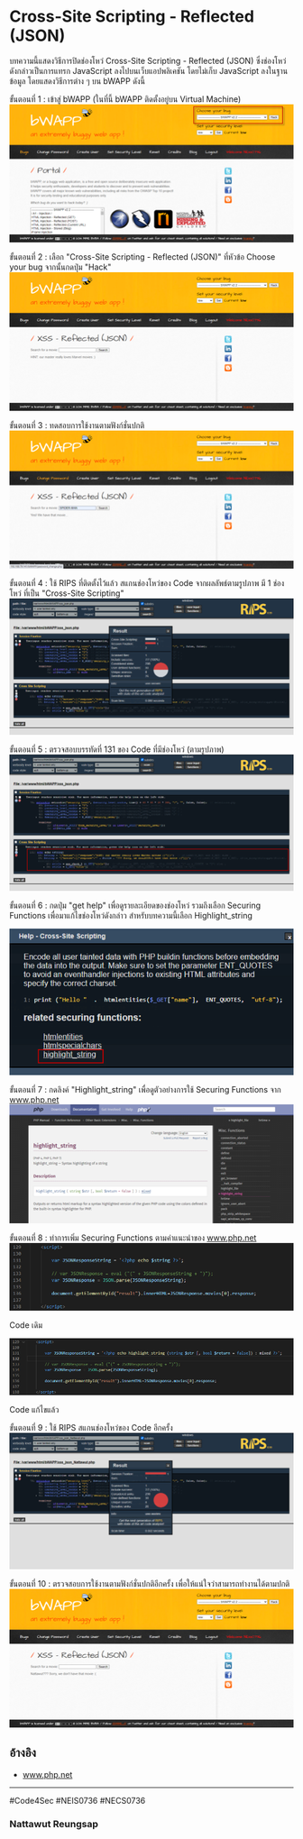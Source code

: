 # Cross-Site Scripting - Reflected (JSON)

บทความนี้แสดงวิธีการปิดช่องโหว่ Cross-Site Scripting - Reflected (JSON) ซึ่งช่องโหว่ดังกล่าวเป็นการแทรก JavaScript ลงไปบนเว็บแอปพลิเคชัน โดยไม่เก็บ JavaScript ลงในฐานข้อมูล โดยแสดงวิธีการต่าง ๆ บน bWAPP ดังนี้

ขั้นตอนที่ 1 : เข้าสู่ bWAPP (ในที่นี้ bWAPP ติดตั้งอยู่บน Virtual Machine)
![](imgmid/d1/0.png)

ขั้นตอนที่ 2 : เลือก "Cross-Site Scripting - Reflected (JSON)" ที่หัวข้อ Choose your bug จากนั้นกดปุ่ม "Hack"
![](imgmid/d1/1.png)

ขั้นตอนที่ 3 : ทดสอบการใช้งานตามฟังก์ชั่นปกติ
![](imgmid/d1/2.png)

ขั้นตอนที่ 4 : ใช้ RIPS ที่ติดตั้งไว้แล้ว สแกนช่องโหว่ของ Code จากผลลัพธ์ตามรูปภาพ มี 1 ช่องโหว่ ที่เป็น "Cross-Site Scripting"
![](imgmid/d1/3.png)

ขั้นตอนที่ 5 : ตรวจสอบบรรทัดที่ 131 ของ Code ที่มีช่องโหว่ (ตามรูปภาพ)
![](imgmid/d1/4.png)

ขั้นตอนที่ 6 : กดปุ่ม "get help" เพื่อดูรายละเอียดของช่องโหว่ รวมถึงเลือก Securing Functions เพื่อมาแก้ไขช่องโหว่ดังกล่าว สำหรับบทความนี้เลือก Highlight_string 

![](imgmid/d1/5.png)

ขั้นตอนที่ 7 : กดลิงค์ "Highlight_string" เพื่อดูตัวอย่างการใช้ Securing Functions จาก www.php.net
![](imgmid/d1/6.png)

ขั้นตอนที่ 8 : ทำการเพิ่ม Securing Functions ตามคำแนะนำของ www.php.net
![](imgmid/d1/7.png)

Code เดิม

![](imgmid/d1/8.png)

Code แก้ไขแล้ว

ขั้นตอนที่ 9 : ใช้ RIPS สแกนช่องโหว่ของ Code อีกครั้ง
![](imgmid/d1/9.png)

ขั้นตอนที่ 10 : ตรวจสอบการใช้งานตามฟังก์ชั่นปกติอีกครั้ง เพื่อให้แน่ใจว่าสามารถทำงานได้ตามปกติ
![](imgmid/d1/10.png)

## อ้างอิง
- www.php.net

--------------------------------------

#Code4Sec #NEIS0736 #NECS0736
### Nattawut Reungsap